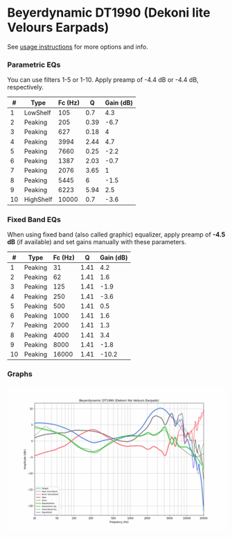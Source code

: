 # Beyerdynamic DT1990 (Dekoni lite Velours Earpads)
See [usage instructions](https://github.com/jaakkopasanen/AutoEq#usage) for more options and info.

### Parametric EQs
You can use filters 1-5 or 1-10. Apply preamp of -4.4 dB or -4.4 dB, respectively.

|   # | Type      |   Fc (Hz) |    Q |   Gain (dB) |
|-----|-----------|-----------|------|-------------|
|   1 | LowShelf  |       105 | 0.7  |         4.3 |
|   2 | Peaking   |       205 | 0.39 |        -6.7 |
|   3 | Peaking   |       627 | 0.18 |         4   |
|   4 | Peaking   |      3994 | 2.44 |         4.7 |
|   5 | Peaking   |      7660 | 0.25 |        -2.2 |
|   6 | Peaking   |      1387 | 2.03 |        -0.7 |
|   7 | Peaking   |      2076 | 3.65 |         1   |
|   8 | Peaking   |      5445 | 6    |        -1.5 |
|   9 | Peaking   |      6223 | 5.94 |         2.5 |
|  10 | HighShelf |     10000 | 0.7  |        -3.6 |

### Fixed Band EQs
When using fixed band (also called graphic) equalizer, apply preamp of **-4.5 dB** (if available) and set gains manually with these parameters.

|   # | Type    |   Fc (Hz) |    Q |   Gain (dB) |
|-----|---------|-----------|------|-------------|
|   1 | Peaking |        31 | 1.41 |         4.2 |
|   2 | Peaking |        62 | 1.41 |         1.6 |
|   3 | Peaking |       125 | 1.41 |        -1.9 |
|   4 | Peaking |       250 | 1.41 |        -3.6 |
|   5 | Peaking |       500 | 1.41 |         0.5 |
|   6 | Peaking |      1000 | 1.41 |         1.6 |
|   7 | Peaking |      2000 | 1.41 |         1.3 |
|   8 | Peaking |      4000 | 1.41 |         3.4 |
|   9 | Peaking |      8000 | 1.41 |        -1.8 |
|  10 | Peaking |     16000 | 1.41 |       -10.2 |

### Graphs
![](./Beyerdynamic%20DT1990%20(Dekoni%20lite%20Velours%20Earpads).png)
